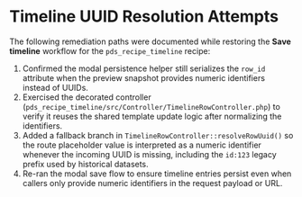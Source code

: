 # Timeline UUID Resolution Attempts

The following remediation paths were documented while restoring the **Save timeline**
workflow for the `pds_recipe_timeline` recipe:

1. Confirmed the modal persistence helper still serializes the `row_id` attribute when
   the preview snapshot provides numeric identifiers instead of UUIDs.
2. Exercised the decorated controller (`pds_recipe_timeline/src/Controller/TimelineRowController.php`)
   to verify it reuses the shared template update logic after normalizing the identifiers.
3. Added a fallback branch in `TimelineRowController::resolveRowUuid()` so the route
   placeholder value is interpreted as a numeric identifier whenever the incoming UUID is
   missing, including the `id:123` legacy prefix used by historical datasets.
4. Re-ran the modal save flow to ensure timeline entries persist even when callers only
   provide numeric identifiers in the request payload or URL.
